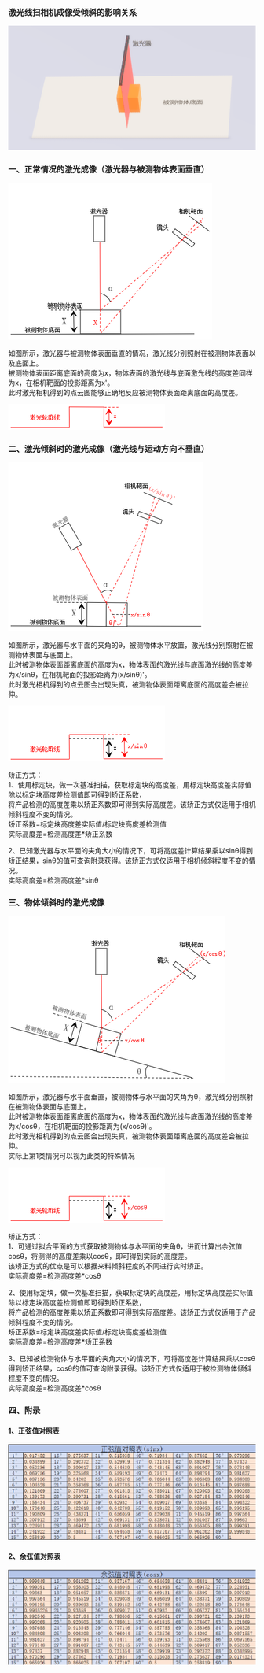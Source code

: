 ### 激光线扫相机成像受倾斜的影响关系

![激光器与被测物体表面](image.png)


### 一、正常情况的激光成像（激光器与被测物体表面垂直）

![激光器与被测物体表面垂直](image-1.png)

如图所示，激光器与被测物体表面垂直的情况，激光线分别照射在被测物体表面以及底面上。<br>
被测物体表面距离底面的高度为x，物体表面的激光线与底面激光线的高度差同样为x，在相机靶面的投影距离为x'。<br>
此时激光相机得到的点云图能够正确地反应被测物体表面距离底面的高度差。

![物体表面的激光线与底面激光线的高度差](image-2.png)


### 二、激光倾斜时的激光成像（激光线与运动方向不垂直）

![激光倾斜时的激光成像](image-3.png)

如图所示，激光器与水平面的夹角的θ，被测物体水平放置，激光线分别照射在被测物体表面与底面上。<br>
此时被测物体表面距离底面的高度为x，物体表面的激光线与底面激光线的高度差为x/sinθ，在相机靶面的投影距离为(x/sinθ)'。<br>
此时激光相机得到的点云图会出现失真，被测物体表面距离底面的高度差会被拉伸。   

![物体表面的激光线与底面激光线的高度差2](image-5.png)

矫正方式：<br>
1、使用标定块，做一次基准扫描，获取标定块的高度差，用标定块高度差实际值除以标定块高度差检测值即可得到矫正系数，<br>
将产品检测的高度差乘以矫正系数即可得到实际高度差。该矫正方式仅适用于相机倾斜程度不变的情况。<br>
矫正系数=标定块高度差实际值/标定块高度差检测值<br>
实际高度差=检测高度差*矫正系数

2、已知激光器与水平面的夹角大小的情况下，可将高度差计算结果乘以sinθ得到矫正结果，sinθ的值可查询附录获得。该矫正方式仅适用于相机倾斜程度不变的情况。<br>
实际高度差=检测高度差*sinθ


### 三、物体倾斜时的激光成像


![三、物体倾斜时的激光成像](image-6.png)

如图所示，激光器与水平面垂直，被测物体与水平面的夹角为θ，激光线分别照射在被测物体表面与底面上。<br>
此时被测物体表面距离底面的高度为x，物体表面的激光线与底面激光线的高度差为x/cosθ，在相机靶面的投影距离为(x/cosθ)'。<br>
此时激光相机得到的点云图会出现失真，被测物体表面距离底面的高度差会被拉伸。<br>
实际上第1类情况可以视为此类的特殊情况

![物体表面的激光线与底面激光线的高度差3](image-7.png)

矫正方式：<br>
1、可通过拟合平面的方式获取被测物体与水平面的夹角θ，进而计算出余弦值cosθ，将测得的高度差乘以cosθ，即可得到实际的高度差。<br>
该矫正方式的优点是可以根据来料倾斜程度的不同进行实时矫正。<br>
实际高度差=检测高度差*cosθ

2、使用标定块，做一次基准扫描，获取标定块的高度差，用标定块高度差实际值除以标定块高度差检测值即可得到矫正系数，<br>
将产品检测的高度差乘以矫正系数即可得到实际高度差。该矫正方式仅适用于产品倾斜程度不变的情况。<br>
矫正系数=标定块高度差实际值/标定块高度差检测值 <br>
实际高度差=检测高度差*矫正系数

3、已知被检测物体与水平面的夹角大小的情况下，可将高度差计算结果乘以cosθ得到矫正结果，cosθ的值可查询附录获得。该矫正方式仅适用于被检测物体倾斜程度不变的情况。<br>
实际高度差=检测高度差*cosθ


### 四、附录

#### 1、正弦值对照表

![正弦值对照表](image-8.png)

#### 2、余弦值对照表

![余弦值对照表](image-9.png)